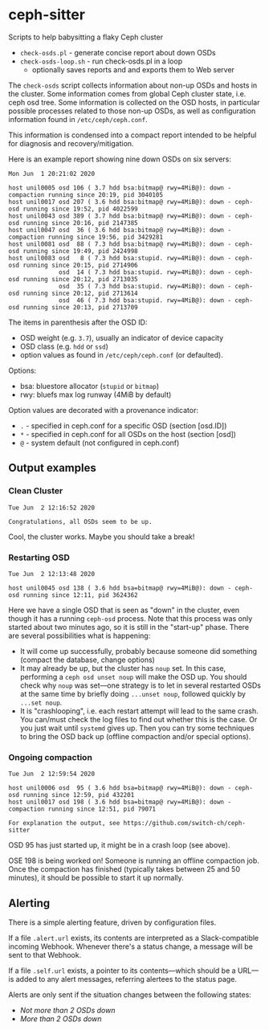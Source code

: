 # ceph-sitter

Scripts to help babysitting a flaky Ceph cluster

- `check-osds.pl` - generate concise report about down OSDs
- `check-osds-loop.sh` - run check-osds.pl in a loop
  - optionally saves reports and and exports them to Web server

The `check-osds` script collects information about non-up OSDs and
hosts in the cluster.  Some information comes from global Ceph cluster
state, i.e. ceph osd tree.  Some information is collected on the OSD
hosts, in particular possible processes related to those non-up OSDs,
as well as configuration information found in `/etc/ceph/ceph.conf`.

This information is condensed into a compact report intended to be helpful
for diagnosis and recovery/mitigation.

Here is an example report showing nine down OSDs on six servers:

```
Mon Jun  1 20:21:02 2020

host unil0005 osd 106 ( 3.7 hdd bsa:bitmap@ rwy=4MiB@): down - compaction running since 20:19, pid 3040105
host unil0017 osd 207 ( 3.6 hdd bsa:bitmap@ rwy=4MiB@): down - ceph-osd running since 19:52, pid 4022599
host unil0043 osd 389 ( 3.7 hdd bsa:bitmap@ rwy=4MiB@): down - ceph-osd running since 20:16, pid 2147385
host unil0047 osd  36 ( 3.6 hdd bsa:bitmap@ rwy=4MiB@): down - compaction running since 19:56, pid 3429281
host unil0081 osd  88 ( 7.3 hdd bsa:bitmap@ rwy=4MiB@): down - ceph-osd running since 19:49, pid 2424998
host unil0083 osd   8 ( 7.3 hdd bsa:stupid. rwy=4MiB@): down - ceph-osd running since 20:15, pid 2714906
              osd  14 ( 7.3 hdd bsa:stupid. rwy=4MiB@): down - ceph-osd running since 20:12, pid 2713035
              osd  35 ( 7.3 hdd bsa:stupid. rwy=4MiB@): down - ceph-osd running since 20:12, pid 2713614
              osd  46 ( 7.3 hdd bsa:stupid. rwy=4MiB@): down - ceph-osd running since 20:13, pid 2713709
```

The items in parenthesis after the OSD ID:

- OSD weight (e.g. `3.7`), usually an indicator of device capacity
- OSD class (e.g. `hdd` or `ssd`)
- option values as found in `/etc/ceph/ceph.conf` (or defaulted).

Options:

- bsa: bluestore allocator (`stupid` or `bitmap`)
- rwy: bluefs max log runway (4MiB by default)

Option values are decorated with a provenance indicator:
- `.` - specified in ceph.conf for a specific OSD (section [osd.ID])
- `*` - specified in ceph.conf for all OSDs on the host (section [osd])
- `@` - system default (not configured in ceph.conf)

## Output examples

### Clean Cluster

```
Tue Jun  2 12:16:52 2020

Congratulations, all OSDs seem to be up.
```

Cool, the cluster works.  Maybe you should take a break!

### Restarting OSD

```
Tue Jun  2 12:13:48 2020

host unil0045 osd 138 ( 3.6 hdd bsa=bitmap@ rwy=4MiB@): down - ceph-osd running since 12:11, pid 3624362
```

Here we have a single OSD that is seen as "down" in the cluster, even
though it has a running `ceph-osd` process.  Note that this process
was only started about two minutes ago, so it is still in the
"start-up" phase.  There are several possibilities what is happening:

* It will come up successfully, probably because someone did something
  (compact the database, change options)
* It may already be up, but the cluster has `noup` set.  In this case,
  performing a `ceph osd unset noup` will make the OSD up.  You should
  check why `noup` was set—one strategy is to let in several restarted
  OSDs at the same time by briefly doing `...unset noup`, followed
  quickly by `...set noup`.
* It is "crashlooping", i.e. each restart attempt will lead to the
  same crash.  You can/must check the log files to find out whether
  this is the case.  Or you just wait until `systemd` gives up.  Then
  you can try some techniques to bring the OSD back up (offline
  compaction and/or special options).

### Ongoing compaction

```
Tue Jun  2 12:59:54 2020

host unil0006 osd  95 ( 3.6 hdd bsa=bitmap@ rwy=4MiB@): down - ceph-osd running since 12:59, pid 432201
host unil0017 osd 198 ( 3.6 hdd bsa=bitmap@ rwy=4MiB@): down - compaction running since 12:51, pid 79071

For explanation the output, see https://github.com/switch-ch/ceph-sitter
```

OSD 95 has just started up, it might be in a crash loop (see above).

OSE 198 is being worked on! Someone is running an offline compaction
job.  Once the compaction has finished (typically takes between 25 and
50 minutes), it should be possible to start it up normally.

## Alerting

There is a simple alerting feature, driven by configuration files.

If a file `.alert.url` exists, its contents are interpreted as a
Slack-compatible incoming Webhook.  Whenever there's a status change,
a message will be sent to that Webhook.

If a file `.self.url` exists, a pointer to its contents—which should
be a URL—is added to any alert messages, referring alertees to the
status page.

Alerts are only sent if the situation changes between the following
states:

* _Not more than 2 OSDs down_
* _More than 2 OSDs down_
